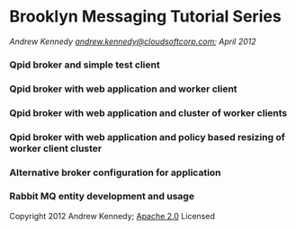 # Brooklyn Messaging Tutorial Series

_Andrew Kennedy <andrew.kennedy@cloudsoftcorp.com>; April 2012_

### Qpid broker and simple test client

### Qpid broker with web application and worker client

### Qpid broker with web application and cluster of worker clients

### Qpid broker with web application and policy based resizing of worker client cluster

### Alternative broker configuration for application

### Rabbit MQ entity development and usage

Copyright 2012 Andrew Kennedy; [Apache 2.0](http://www.apache.org/licenses/LICENSE-2.0.html]) Licensed
